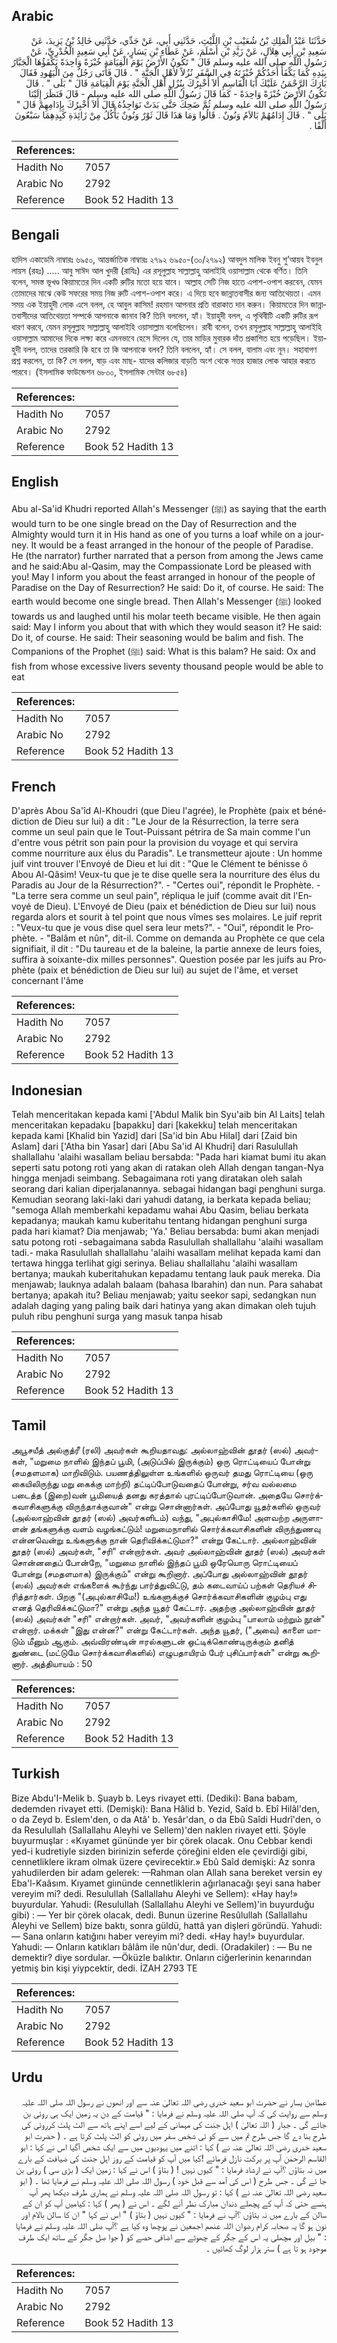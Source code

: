 ## Arabic


<div dir="rtl" lang="ar" style={{fontSize:'larger',backgroundColor:'#f8f9fa',padding:20}}>
حَدَّثَنَا عَبْدُ الْمَلِكِ بْنُ شُعَيْبِ بْنِ اللَّيْثِ، حَدَّثَنِي أَبِي، عَنْ جَدِّي، حَدَّثَنِي خَالِدُ بْنُ يَزِيدَ، عَنْ سَعِيدِ بْنِ أَبِي هِلاَلٍ، عَنْ زَيْدِ بْنِ أَسْلَمَ، عَنْ عَطَاءِ بْنِ يَسَارٍ، عَنْ أَبِي سَعِيدٍ الْخُدْرِيِّ، عَنْ رَسُولِ اللَّهِ صلى الله عليه وسلم قَالَ ‏"‏ تَكُونُ الأَرْضُ يَوْمَ الْقِيَامَةِ خُبْزَةً وَاحِدَةً يَكْفَؤُهَا الْجَبَّارُ بِيَدِهِ كَمَا يَكْفَأُ أَحَدُكُمْ خُبْزَتَهُ فِي السَّفَرِ نُزُلاً لأَهْلِ الْجَنَّةِ ‏"‏ ‏.‏ قَالَ فَأَتَى رَجُلٌ مِنَ الْيَهُودِ فَقَالَ بَارَكَ الرَّحْمَنُ عَلَيْكَ أَبَا الْقَاسِمِ أَلاَ أُخْبِرُكَ بِنُزُلِ أَهْلِ الْجَنَّةِ يَوْمَ الْقِيَامَةِ قَالَ ‏"‏ بَلَى ‏"‏ ‏.‏ قَالَ تَكُونُ الأَرْضُ خُبْزَةً وَاحِدَةً - كَمَا قَالَ رَسُولُ اللَّهِ صلى الله عليه وسلم - قَالَ فَنَظَرَ إِلَيْنَا رَسُولُ اللَّهِ صلى الله عليه وسلم ثُمَّ ضَحِكَ حَتَّى بَدَتْ نَوَاجِذُهُ قَالَ أَلاَ أُخْبِرُكَ بِإِدَامِهِمْ قَالَ ‏"‏ بَلَى ‏"‏ ‏.‏ قَالَ إِدَامُهُمْ بَالاَمُ وَنُونٌ ‏.‏ قَالُوا وَمَا هَذَا قَالَ ثَوْرٌ وَنُونٌ يَأْكُلُ مِنْ زَائِدَةِ كَبِدِهِمَا سَبْعُونَ أَلْفًا ‏.‏
</div>
<div style={{backgroundColor:'#f8f9fa',padding:20, marginBottom: 10}}><table> <thead> <tr> <th>References:</th> <th></th> </tr> </thead> <tbody><tr><td>Hadith No</td><td>7057</td></tr><tr><td>Arabic No</td><td>2792</td></tr><tr><td>Reference</td><td>Book 52 Hadith 13</td></tr></tbody></table></div>

## Bengali


<div dir="ltr" lang="bn" style={{fontSize:'larger',backgroundColor:'#f8f9fa',padding:20}}>
হাদিস একাডেমি নাম্বারঃ ৬৯৫০, আন্তর্জাতিক নাম্বারঃ ২৭৯২ ৬৯৫০-(৩০/২৭৯২) আবদুল মালিক ইবনু শু’আয়ব ইবনুল লায়স (রহঃ) ..... আবু সাঈদ আল খুদরী (রাযিঃ) এর রসূলুল্লাহ সাল্লাল্লাহু আলাইহি ওয়াসাল্লাম থেকে বর্ণিত। তিনি বলেন, সমস্ত ভূখণ্ড কিয়ামতের দিন একটি রুটির মতো হয়ে যাবে। আল্লাহ সেটি নিজ হাতে এপাশ-ওপাশ করবেন, যেমন তোমাদের মাঝে কেউ সফরের সময় নিজ রুটি এপাশ-ওপাশ করে। এ দিয়ে হবে জান্নাতবাসীর জন্য আতিথেয়তা। এমন সময় এক ইয়াহুদী লোক এসে বলল, হে আবুল কাসিম! রহমান আপনার প্রতি বারাকাত দান করুন। কিয়ামতের দিন জান্নাতবাসীদের আতিথেয়তা সম্পর্কে আপনাকে জানাব কি? তিনি বললেন, হ্যাঁ। ইয়াহুদী বলল, এ পৃথিবীটি একটি রুটির রূপ ধারণ করবে, যেমন রসূলুল্লাহ সাল্লাল্লাহু আলাইহি ওয়াসাল্লাম বলেছিলেন। রাবী বলেন, তখন রসূলুল্লাহ সাল্লাল্লাহু আলাইহি ওয়াসাল্লাম আমাদের দিকে লক্ষ্য করে এমনভাবে হেসে দিলেন যে, তার মাড়ির মুবারক দাঁত প্রকাশিত হয়ে পড়েছিল। ইয়াহুদী বলল, তাদের তরকারি কি হবে তা কি আপনাকে বলব? তিনি বললেন, হ্যাঁ। সে বলল, বালাম এবং নূন। সহাবাগণ প্রশ্ন করলেন, তা কি? সে বলল, ষাড় এবং মাছ- যাদের কলিজার বাড়তি অংশ থেকে সত্তর হাজার লোক আহার করতে পারবে। (ইসলামিক ফাউন্ডেশন ৬৮০০, ইসলামিক সেন্টার ৬৮৫৪)
</div>
<div style={{backgroundColor:'#f8f9fa',padding:20, marginBottom: 10}}><table> <thead> <tr> <th>References:</th> <th></th> </tr> </thead> <tbody><tr><td>Hadith No</td><td>7057</td></tr><tr><td>Arabic No</td><td>2792</td></tr><tr><td>Reference</td><td>Book 52 Hadith 13</td></tr></tbody></table></div>

## English


<div dir="ltr" lang="en" style={{fontSize:'larger',backgroundColor:'#f8f9fa',padding:20}}>
Abu al-Sa'id Khudri reported Allah's Messenger (ﷺ) as saying that the earth would turn to be one single bread on the Day of Resurrection and the Almighty would turn it in His hand as one of you turns a loaf while on a journey. It would be a feast arranged in the honour of the people of Paradise. He (the narrator) further narrated that a person from among the Jews came and he said:Abu al-Qasim, may the Compassionate Lord be pleased with you! May I inform you about the feast arranged in honour of the people of Paradise on the Day of Resurrection? He said: Do it, of course. He said: The earth would become one single bread. Then Allah's Messenger (ﷺ) looked towards us and laughed until his molar teeth became visible. He then again said: May I inform you about that with which they would season it? He said: Do it, of course. He said: Their seasoning would be balim and fish. The Companions of the Prophet (ﷺ) said: What is this balam? He said: Ox and fish from whose excessive livers seventy thousand people would be able to eat
</div>
<div style={{backgroundColor:'#f8f9fa',padding:20, marginBottom: 10}}><table> <thead> <tr> <th>References:</th> <th></th> </tr> </thead> <tbody><tr><td>Hadith No</td><td>7057</td></tr><tr><td>Arabic No</td><td>2792</td></tr><tr><td>Reference</td><td>Book 52 Hadith 13</td></tr></tbody></table></div>

## French


<div dir="ltr" lang="fr" style={{fontSize:'larger',backgroundColor:'#f8f9fa',padding:20}}>
D'après Abou Sa'îd Al-Khoudri (que Dieu l'agrée), le Prophète (paix et bénédiction de Dieu sur lui) a dit : "Le Jour de la Résurrection, la terre sera comme un seul pain que le Tout-Puissant pétrira de Sa main comme l'un d'entre vous pétrit son pain pour la provision du voyage et qui servira comme nourriture aux élus du Paradis". Le transmetteur ajoute : Un homme juif vint trouver l'Envoyé de Dieu et lui dit : "Que le Clément te bénisse ô Abou Al-Qâsim! Veux-tu que je te dise quelle sera la nourriture des élus du Paradis au Jour de la Résurrection?". - "Certes oui", répondit le Prophète. - "La terre sera comme un seul pain", répliqua le juif (comme avait dit l'Envoyé de Dieu). L'Envoyé de Dieu (paix et bénédiction de Dieu sur lui) nous regarda alors et sourit à tel point que nous vîmes ses molaires. Le juif reprit : "Veux-tu que je vous dise quel sera leur mets?". - "Oui", répondit le Prophète. - "Balâm et nûn", dit-il. Comme on demanda au Prophète ce que cela signifiait, il dit : "Du taureau et de la baleine, la partie annexe de leurs foies, suffira à soixante-dix milles personnes". Question posée par les juifs au Prophète (paix et bénédiction de Dieu sur lui) au sujet de l'âme, et verset concernant l'âme
</div>
<div style={{backgroundColor:'#f8f9fa',padding:20, marginBottom: 10}}><table> <thead> <tr> <th>References:</th> <th></th> </tr> </thead> <tbody><tr><td>Hadith No</td><td>7057</td></tr><tr><td>Arabic No</td><td>2792</td></tr><tr><td>Reference</td><td>Book 52 Hadith 13</td></tr></tbody></table></div>

## Indonesian


<div dir="ltr" lang="id" style={{fontSize:'larger',backgroundColor:'#f8f9fa',padding:20}}>
Telah menceritakan kepada kami ['Abdul Malik bin Syu'aib bin Al Laits] telah menceritakan kepadaku [bapakku] dari [kakekku] telah menceritakan kepada kami [Khalid bin Yazid] dari [Sa'id bin Abu Hilal] dari [Zaid bin Aslam] dari ['Atha bin Yasar] dari [Abu Sa'id Al Khudri] dari Rasulullah shallallahu 'alaihi wasallam beliau bersabda: "Pada hari kiamat bumi itu akan seperti satu potong roti yang akan di ratakan oleh Allah dengan tangan-Nya hingga menjadi seimbang. Sebagaimana roti yang diratakan oleh salah seorang dari kalian diperjalanannya. sebagai hidangan bagi penghuni surga. Kemudian seorang laki-laki dari yahudi datang, ia berkata kepada beliau; "semoga Allah memberkahi kepadamu wahai Abu Qasim, beliau berkata kepadanya; maukah kamu kuberitahu tentang hidangan penghuni surga pada hari kiamat? Dia menjawab; 'Ya.' Beliau bersabda: bumi akan menjadi satu potong roti -sebagaimana sabda Rasulullah shallallahu 'alaihi wasallam tadi.- maka Rasulullah shallallahu 'alaihi wasallam melihat kepada kami dan tertawa hingga terlihat gigi serinya. Beliau shallallahu 'alaihi wasallam bertanya; maukah kuberitahukan kepadamu tentang lauk pauk mereka. Dia menjawab; lauknya adalah balaam (bahasa Ibarahin) dan nun. Para sahabat bertanya; apakah itu? Beliau menjawab; yaitu seekor sapi, sedangkan nun adalah daging yang paling baik dari hatinya yang akan dimakan oleh tujuh puluh ribu penghuni surga yang masuk tanpa hisab
</div>
<div style={{backgroundColor:'#f8f9fa',padding:20, marginBottom: 10}}><table> <thead> <tr> <th>References:</th> <th></th> </tr> </thead> <tbody><tr><td>Hadith No</td><td>7057</td></tr><tr><td>Arabic No</td><td>2792</td></tr><tr><td>Reference</td><td>Book 52 Hadith 13</td></tr></tbody></table></div>

## Tamil


<div dir="ltr" lang="ta" style={{fontSize:'larger',backgroundColor:'#f8f9fa',padding:20}}>
அபூசயீத் அல்குத்ரீ (ரலி) அவர்கள் கூறியதாவது: அல்லாஹ்வின் தூதர் (ஸல்) அவர்கள், "மறுமை நாளில் இந்தப் பூமி, (அடுப்பில் இருக்கும்) ஒரு ரொட்டியைப் போன்று (சமதளமாக) மாறிவிடும். பயணத்திலுள்ள உங்களில் ஒருவர் தமது ரொட்டியை (ஒரு கையிலிருந்து மறு கைக்கு மாற்றி) தட்டிப்போடுவதைப் போன்று, சர்வ வல்லமை படைத்த (இறை)வன் பூமியைத் தனது கரத்தால் புரட்டிப்போடுவான். அதையே சொர்க்கவாசிகளுக்கு விருந்தாக்குவான்" என்று சொன்னார்கள். அப்போது யூதர்களில் ஒருவர் (அல்லாஹ்வின் தூதர் (ஸல்) அவர்களிடம்) வந்து, "அபுல்காசிமே! அளவற்ற அருளாளன் தங்களுக்கு வளம் வழங்கட்டும்! மறுமைநாளில் சொர்க்கவாசிகளின் விருந்துணவு என்னவென்று உங்களுக்கு நான் தெரிவிக்கட்டுமா?" என்று கேட்டார். அல்லாஹ்வின் தூதர் (ஸல்) அவர்கள், "சரி" என்றார்கள். அவர் அல்லாஹ்வின் தூதர் (ஸல்) அவர்கள் சொன்னதைப் போன்றே, "மறுமை நாளில் இந்தப் பூமி ஒரேயொரு ரொட்டியைப் போன்று (சமதளமாக) இருக்கும்" என்று கூறினார். அப்போது அல்லாஹ்வின் தூதர் (ஸல்) அவர்கள் எங்களைக் கூர்ந்து பார்த்துவிட்டு, தம் கடைவாய்ப் பற்கள் தெரியச் சிரித்தார்கள். பிறகு "(அபுல்காசிமே!) உங்களுக்குச் சொர்க்கவாசிகளின் குழம்பு எது எனத் தெரிவிக்கட்டுமா?" என்று அந்த யூதர் கேட்டார். அதற்கு அல்லாஹ்வின் தூதர் (ஸல்) அவர்கள் "சரி" என்றார்கள். அவர், "அவர்களின் குழம்பு "பாலாம் மற்றும் நூன்" என்றார். மக்கள் "இது என்ன?" என்று கேட்டார்கள். அந்த யூதர், ("அவை) காளை மாடும் மீனும் ஆகும். அவ்விரண்டின் ஈரல்களுடன் ஒட்டிக்கொண்டிருக்கும் தனித் துண்டை (மட்டுமே சொர்க்கவாசிகளில்) எழுபதாயிரம் பேர் புசிப்பார்கள்" என்று கூறினார். அத்தியாயம் : 50
</div>
<div style={{backgroundColor:'#f8f9fa',padding:20, marginBottom: 10}}><table> <thead> <tr> <th>References:</th> <th></th> </tr> </thead> <tbody><tr><td>Hadith No</td><td>7057</td></tr><tr><td>Arabic No</td><td>2792</td></tr><tr><td>Reference</td><td>Book 52 Hadith 13</td></tr></tbody></table></div>

## Turkish


<div dir="ltr" lang="tr" style={{fontSize:'larger',backgroundColor:'#f8f9fa',padding:20}}>
Bize Abdu'I-Melik b. Şuayb b. Leys rivayet etti. (Dediki): Bana babam, dedemden rivayet etti. (Demişki): Bana Hâlid b. Yezid, Saîd b. Ebî Hilâl'den, o da Zeyd b. Eslem'den, o da Atâ' b. Yesâr'dan, o da Ebû Saîdi Hudrî'den, o da Resulullah (Sallallahu Aleyhi ve Sellem)'den naklen rivayet etti. Şöyle buyurmuşlar : «Kıyamet gününde yer bir çörek olacak. Onu Cebbar kendi yed-i kudretiyle sizden birinizin seferde çöreğini elden ele çevirdiği gibi, cennetliklere ikram olmak üzere çevirecektir.» Ebû Saîd demişki: Az sonra yahudilerden bir adam gelerek: —Rahman olan Allah sana bereket versin ey Eba'l-Kaâsım. Kıyamet giınünde cennetliklerin ağırlanacağı şeyi sana haber vereyim mi? dedi. Resulullah (Sallallahu Aleyhi ve Sellem): «Hay hay!» buyurdular. Yahudi: (Resulullah (Sallallahu Aleyhi ve Sellem)'in buyurduğu gibi) : — Yer bir çörek olacak, dedi. Bunun üzerine Resûlullah (Sallallahu Aleyhi ve Sellem) bize baktı, sonra güldü, hattâ yan dişleri göründü. Yahudi: — Sana onların katığını haber vereyim mi? dedi. «Hay hay!» buyurdular. Yahudi: — Onların katıkları bâlâm ile nûn'dur, dedi. (Oradakiler) : — Bu ne demektir? diye sordular. —Öküzle balıktır. Onların ciğerlerinin kenarından yetmiş bin kişi yiypcektir, dedi. İZAH 2793 TE
</div>
<div style={{backgroundColor:'#f8f9fa',padding:20, marginBottom: 10}}><table> <thead> <tr> <th>References:</th> <th></th> </tr> </thead> <tbody><tr><td>Hadith No</td><td>7057</td></tr><tr><td>Arabic No</td><td>2792</td></tr><tr><td>Reference</td><td>Book 52 Hadith 13</td></tr></tbody></table></div>

## Urdu


<div dir="rtl" lang="ur" style={{fontSize:'larger',backgroundColor:'#f8f9fa',padding:20}}>
عطاءبن یسار نے حضرت ابو سعید خدری رضی اللہ تعالیٰ عنہ سے اور انھوں نے رسول اللہ صلی اللہ علیہ وسلم سے روایت کی کہ آپ صلی اللہ علیہ وسلم نے فرمایا : " قیامت کے دن یہ زمین ایک ہی روئی بن جائے گی ۔ جبار ( اللہ تعالیٰ ) اہل جنت کی مہمانی کے لیے اسے اپنے ہاتھ سے الٹ پلٹ کرروئی کی طرح بنا دے گا جس طرح تم میں سے کو ئی شخص سفر میں روئی کو الٹ پلٹ کرتا ہے ۔ ( حضرت ابو سعید خدری رضی اللہ تعالیٰ عنہ نے ) کہا : اتنے میں یہودیوں میں سے ایک شخص آگیا اس نے کہا : ابو القاسم الرحمٰن آپ پر برکت نازل فرمائے !کیا میں آپ کو قیامت کے روز اہل جنت کی ضیافت کے بارے میں نہ بتاؤں ؟آپ نے ارشاد فرمایا : " کیوں نہیں ! ( بتاؤ ) اس نے کہا : زمین ایک ( بڑی سی ) روئی بن جا ئے گی ۔ جس طرح ( اس کی آمد سے قبل خود ) رسول اللہ صلی اللہ علیہ وسلم نے فرمایا تھا ۔ ( ابو سعید رضی اللہ تعالیٰ عنہ نے ) کہا : تو رسول اللہ صلی اللہ علیہ وسلم نے ہماری طرف دیکھا پھر آپ ہنسے حتی کہ آپ کے پچھلے دندان مبارک نظر آنے لگے ۔ اس نے ( پھر ) کہا : کیامیں آپ کو ان کے سالن کے بارے میں نہ بتاؤں ؟آپ نے فرمایا : " کیوں نہیں ( بتاؤ ) " اس نے کہا " ان کا سالن بالام اور نون ہو گا یہ صحابہ کرام رضوان اللہ عنھم اجمعین نے پوچھا وہ کیا ہے ؟آپ صلی اللہ علیہ وسلم نے فرمایا : " بیل اور مچھلی یہ اس کے جگر کے چھوٹے سے اضافی حصے کو ( جوا صل جگر کے ساتھ ایک طرف موجود ہو تا ہے ) ستر ہزار لوگ کھائیں ۔
</div>
<div style={{backgroundColor:'#f8f9fa',padding:20, marginBottom: 10}}><table> <thead> <tr> <th>References:</th> <th></th> </tr> </thead> <tbody><tr><td>Hadith No</td><td>7057</td></tr><tr><td>Arabic No</td><td>2792</td></tr><tr><td>Reference</td><td>Book 52 Hadith 13</td></tr></tbody></table></div>